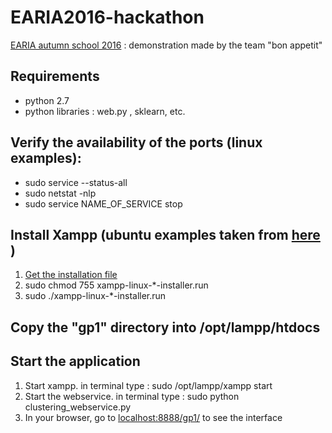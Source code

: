 # EARIA2016-hackathon

[EARIA autumn school 2016](http://www.asso-aria.org/index.php?option=com_content&view=article&id=134&Itemid=531) : demonstration made by the team "bon appetit"

## Requirements
* python 2.7
* python libraries : web.py , sklearn, etc.

## Verify the availability of the ports (linux examples):
* sudo service --status-all
* sudo netstat -nlp
* sudo service NAME_OF_SERVICE stop

## Install Xampp (ubuntu examples taken from [here](https://doc.ubuntu-fr.org/xampp) )
1. [Get the installation file](http://www.apachefriends.org/fr/download.html)
2. sudo chmod 755 xampp-linux-*-installer.run
3. sudo ./xampp-linux-*-installer.run

## Copy the "gp1" directory into /opt/lampp/htdocs

## Start the application
1. Start xampp. in terminal type : sudo /opt/lampp/xampp start
2. Start the webservice. in terminal type : sudo python clustering_webservice.py
3. In your browser, go to [localhost:8888/gp1/](localhost:8888/gp1/) to see the interface
